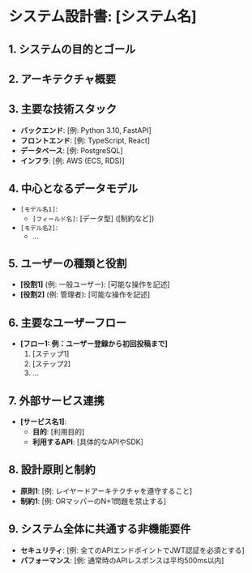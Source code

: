 # システム設計書: [システム名]

## 1. システムの目的とゴール

## 2. アーキテクチャ概要

## 3. 主要な技術スタック

- **バックエンド**: [例: Python 3.10, FastAPI]
- **フロントエンド**: [例: TypeScript, React]
- **データベース**: [例: PostgreSQL]
- **インフラ**: [例: AWS (ECS, RDS)]

## 4. 中心となるデータモデル

- `[モデル名1]`:
  - `[フィールド名]`: [データ型] ([制約など])
- `[モデル名2]`:
  - ...

## 5. ユーザーの種類と役割

- **[役割1]** (例: 一般ユーザー): [可能な操作を記述]
- **[役割2]** (例: 管理者): [可能な操作を記述]

## 6. 主要なユーザーフロー

- **[フロー1: 例：ユーザー登録から初回投稿まで]**
  1. [ステップ1]
  2. [ステップ2]
  3. ...

## 7. 外部サービス連携

- **[サービス名1]**:
  - **目的**: [利用目的]
  - **利用するAPI**: [具体的なAPIやSDK]

## 8. 設計原則と制約

- **原則1**: [例: レイヤードアーキテクチャを遵守すること]
- **制約1**: [例: ORマッパーのN+1問題を禁止する]

## 9. システム全体に共通する非機能要件

- **セキュリティ**: [例: 全てのAPIエンドポイントでJWT認証を必須とする]
- **パフォーマンス**: [例: 通常時のAPIレスポンスは平均500ms以内]
